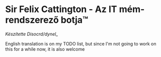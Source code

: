 # Sir Felix Cattington - Az IT mém-rendszerező botja™

*Készítette Disocrd/dynel_*

English translation is on my TODO list, but since I'm not going to work on this for a while now, it is also welcome
